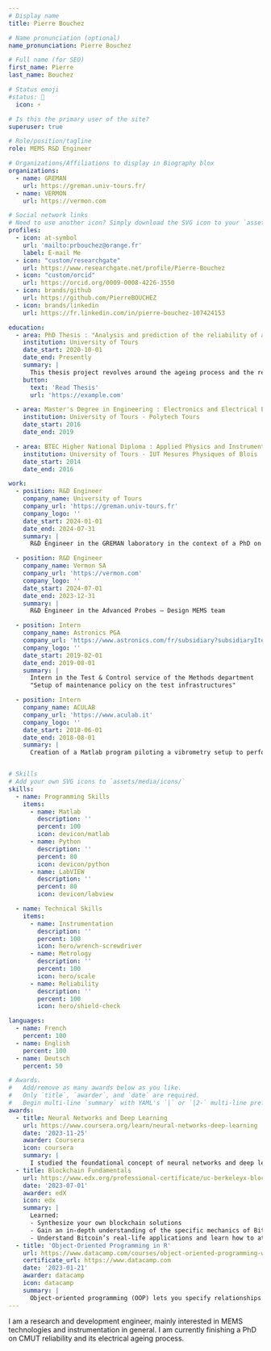 ```yaml
---
# Display name
title: Pierre Bouchez

# Name pronunciation (optional)
name_pronunciation: Pierre Bouchez

# Full name (for SEO)
first_name: Pierre
last_name: Bouchez

# Status emoji
#status: 📝
  icon: ⚡️

# Is this the primary user of the site?
superuser: true

# Role/position/tagline
role: MEMS R&D Engineer

# Organizations/Affiliations to display in Biography blox
organizations:
  - name: GREMAN
    url: https://greman.univ-tours.fr/
  - name: VERMON
    url: https://vermon.com

# Social network links
# Need to use another icon? Simply download the SVG icon to your `assets/media/icons/` folder.
profiles:
  - icon: at-symbol
    url: 'mailto:prbouchez@orange.fr'
    label: E-mail Me
  - icon: "custom/researchgate"
    url: https://www.researchgate.net/profile/Pierre-Bouchez
  - icon: "custom/orcid"
    url: https://orcid.org/0009-0008-4226-3550
  - icon: brands/github
    url: https://github.com/PierreBOUCHEZ
  - icon: brands/linkedin
    url: https://fr.linkedin.com/in/pierre-bouchez-107424153

education:
  - area: PhD Thesis : "Analysis and prediction of the reliability of a capacitive microsystem for the production of ultrasound imaging probes"
    institution: University of Tours
    date_start: 2020-10-01
    date_end: Presently
    summary: |
      This thesis project revolves around the ageing process and the reliability of a new generation of probes using the CMUT technology. The understanding of the failure mechanisms will enable the determination of a behavioral law of the most sensitive physical parameters of the device as a function of its operating period and conditions.
    button:
      text: 'Read Thesis'
      url: 'https://example.com'

  - area: Master's Degree in Engineering : Electronics and Electrical Energy - Electronics for medical devices
    institution: University of Tours - Polytech Tours
    date_start: 2016
    date_end: 2019

  - area: BTEC Higher National Diploma : Applied Physics and Instrumentation
    institution: University of Tours - IUT Mesures Physiques of Blois
    date_start: 2014
    date_end: 2016

work:
  - position: R&D Engineer
    company_name: University of Tours 
    company_url: 'https://greman.univ-tours.fr'
    company_logo: ''
    date_start: 2024-01-01
    date_end: 2024-07-31
    summary: |
      R&D Engineer in the GREMAN laboratory in the context of a PhD on CMUT technology 

  - position: R&D Engineer
    company_name: Vermon SA
    company_url: 'https://vermon.com'
    company_logo: ''
    date_start: 2024-07-01
    date_end: 2023-12-31
    summary: |
      R&D Engineer in the Advanced Probes – Design MEMS team

  - position: Intern 
    company_name: Astronics PGA
    company_url: 'https://www.astronics.com/fr/subsidiary?subsidiaryItem=astronics%20pga'
    company_logo: ''
    date_start: 2019-02-01
    date_end: 2019-08-01
    summary: |
      Intern in the Test & Control service of the Methods department
      "Setup of maintenance policy on the test infrastructures"

  - position: Intern
    company_name: ACULAB
    company_url: 'https://www.aculab.it'
    company_logo: ''
    date_start: 2018-06-01
    date_end: 2018-08-01
    summary: |
      Creation of a Matlab program piloting a vibrometry setup to perform displacement spectra acquisitions on michromachined ultrasonic transducers


# Skills
# Add your own SVG icons to `assets/media/icons/`
skills:
  - name: Programming Skills
    items:
      - name: Matlab
        description: ''
        percent: 100
        icon: devicon/matlab
      - name: Python
        description: ''
        percent: 80
        icon: devicon/python
      - name: LabVIEW
        description: ''
        percent: 80
        icon: devicon/labview

  - name: Technical Skills
    items:
      - name: Instrumentation
        description: ''
        percent: 100
        icon: hero/wrench-screwdriver
      - name: Metrology
        description: ''
        percent: 100
        icon: hero/scale
      - name: Reliability
        description: ''
        percent: 100
        icon: hero/shield-check

languages:
  - name: French
    percent: 100
  - name: English
    percent: 100
  - name: Deutsch
    percent: 50

# Awards.
#   Add/remove as many awards below as you like.
#   Only `title`, `awarder`, and `date` are required.
#   Begin multi-line `summary` with YAML's `|` or `|2-` multi-line prefix and indent 2 spaces below.
awards:
  - title: Neural Networks and Deep Learning
    url: https://www.coursera.org/learn/neural-networks-deep-learning
    date: '2023-11-25'
    awarder: Coursera
    icon: coursera
    summary: |
      I studied the foundational concept of neural networks and deep learning. By the end, I was familiar with the significant technological trends driving the rise of deep learning; build, train, and apply fully connected deep neural networks; implement efficient (vectorized) neural networks; identify key parameters in a neural network’s architecture; and apply deep learning to your own applications.
  - title: Blockchain Fundamentals
    url: https://www.edx.org/professional-certificate/uc-berkeleyx-blockchain-fundamentals
    date: '2023-07-01'
    awarder: edX
    icon: edx
    summary: |
      Learned:
      - Synthesize your own blockchain solutions
      - Gain an in-depth understanding of the specific mechanics of Bitcoin
      - Understand Bitcoin’s real-life applications and learn how to attack and destroy Bitcoin, Ethereum, smart contracts and Dapps, and alternatives to Bitcoin’s Proof-of-Work consensus algorithm
  - title: 'Object-Oriented Programming in R'
    url: https://www.datacamp.com/courses/object-oriented-programming-with-s3-and-r6-in-r
    certificate_url: https://www.datacamp.com
    date: '2023-01-21'
    awarder: datacamp
    icon: datacamp
    summary: |
      Object-oriented programming (OOP) lets you specify relationships between functions and the objects that they can act on, helping you manage complexity in your code. This is an intermediate level course, providing an introduction to OOP, using the S3 and R6 systems. S3 is a great day-to-day R programming tool that simplifies some of the functions that you write. R6 is especially useful for industry-specific analyses, working with web APIs, and building GUIs.
---
```


I am a research and development engineer, mainly interested in MEMS technologies and instrumentation in general. I am currently finishing a PhD on CMUT reliability and its electrical ageing process.
